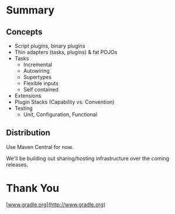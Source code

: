 # Summary

## Concepts

* Script plugins, binary plugins
* Thin adapters (tasks, plugins) & fat POJOs
* Tasks
    * Incremental
    * Autowiring
    * Supertypes
    * Flexible inputs
    * Self contained
* Extensions
* Plugin Stacks (Capability vs. Convention)
* Testing
    * Unit, Configuration, Functional

## Distribution

Use Maven Central for now.

We'll be building out sharing/hosting infrastructure over the coming releases.

# Thank You

[www.gradle.org](http://www.gradle.org)